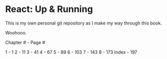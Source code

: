 # React: Up & Running

This is my own personal git repository as I make my way through this book.

Woohooo.


Chapter # - Page #

1 - 1
2 - 11
3 - 41
4 - 67
5 - 89
6 - 103
7 - 143
8 - 173
Index - 197
